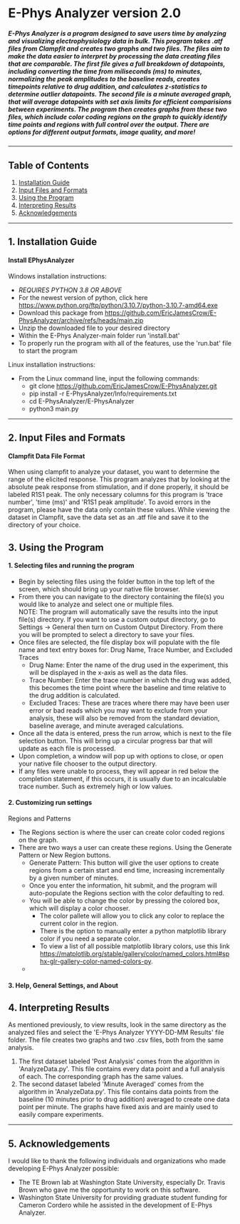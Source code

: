 # E-Phys Analyzer version 2.0
##### E-Phys Analyzer is a program designed to save users time by analyzing and visualizing electrophysiology data in bulk. This program takes .atf files from Clampfit and creates two graphs and two files. The files aim to make the data easier to interpret by processing the data creating files that are comparable. The first file gives a full breakdown of datapoints, including converting the time from miliseconds (ms) to minutes, normalizing the peak amplitudes to the baseline reads, creates timepoints relative to drug addition, and calculates z-statistics to determine outlier datapoints. The second file is a minute averaged graph, that will average datapoints with set axis limits for efficient comparisions between experiments. The program then creates graphs from these two files, which include color coding regions on the graph to quickly identify time points and regions with full control over the output. There are options for different output formats, image quality, and more!
***
## Table of Contents
1. [Installation Guide](#installation-guide)
2. [Input Files and Formats](#input-files-and-formats)
3. [Using the Program](#using-the-program)
4. [Interpreting Results](#interpreting-results)
5. [Acknowledgements](#acknowledgements)
***
## 1. Installation Guide
#### Install EPhysAnalyzer 
Windows installation instructions:
-	*REQUIRES PYTHON 3.8 OR ABOVE*
-	For the newest version of python, click here https://www.python.org/ftp/python/3.10.7/python-3.10.7-amd64.exe
-	Download this package from https://github.com/EricJamesCrow/E-PhysAnalyzer/archive/refs/heads/main.zip
-	Unzip the downloaded file to your desired directory
-	Within the E-Phys Analyzer-main folder run 'install.bat'
-	To properly run the program with all of the features, use the 'run.bat' file to start the program

Linux installation instructions:
- From the Linux command line, input the following commands:
  - git clone https://github.com/EricJamesCrow/E-PhysAnalyzer.git
  - pip install -r E-PhysAnalyzer/Info/requirements.txt
  - cd E-PhysAnalyzer/E-PhysAnalyzer
  - python3 main.py

***
## 2. Input Files and Formats
#### Clampfit Data File Format
When using clampfit to analyze your dataset, you want to determine the range of the elicited response. 
This program analyzes that by looking at the absolute peak response from stimulation, and if done properly, it should be labeled R1S1 peak.
The only necessary columns for this program is 'trace number', 'time (ms)' and 'R1S1 peak amplitude'. To avoid errors in the program, please have the data only contain these values.
While viewing the dataset in Clampfit, save the data set as an .atf file and save it to the directory of your choice.
## 3. Using the Program
#### 1. Selecting files and running the program
- Begin by selecting files using the folder button in the top left of the screen, which should bring up your native file browser.
- From there you can navigate to the directory containing the file(s) you would like to analyze and select one or multiple files.  
NOTE: The program will automatically save the results into the input file(s) directory. If you want to use a custom output directory, go to Settings -> General then turn on Custom Output Directory. From there you will be prompted to select a directory to save your files.
- Once files are selected, the file display box will populate with the file name and text entry boxes for: Drug Name, Trace Number, and Excluded Traces
    - Drug Name: Enter the name of the drug used in the experiment, this will be displayed in the x-axis as well as the data files.
    - Trace Number: Enter the trace number in which the drug was added, this becomes the time point where the baseline and time relative to the drug addition is calculated.
    - Excluded Traces: These are traces where there may have been user error or bad reads which you may want to exclude from your analysis, these will also be removed from the standard deviation, baseline average, and minute averaged calculations.
- Once all the data is entered, press the run arrow, which is next to the file selection button. This will bring up a circular progress bar that will update as each file is processed.
- Upon completion, a window will pop up with options to close, or open your native file chooser to the output directory.
- If any files were unable to process, they will appear in red below the completion statement, if this occurs, it is usually due to an incalculable trace number. Such as extremely high or low values.
#### 2. Customizing run settings
Regions and Patterns
- The Regions section is where the user can create color coded regions on the graph.
- There are two ways a user can create these regions. Using the Generate Pattern or New Region buttons.
    - Generate Pattern: This button will give the user options to create regions from a certain start and end time, increasing incrementally by a given number of minutes.
    - Once you enter the information, hit submit, and the program will auto-populate the Regions section with the color defaulting to red.
    - You will be able to change the color by pressing the colored box, which will display a color chooser.
        - The color pallete will allow you to click any color to replace the current color in the region.
        - There is the option to manually enter a python matplotlib library color if you need a separate color.
        - To view a list of all possible matplotlib library colors, use this link https://matplotlib.org/stable/gallery/color/named_colors.html#sphx-glr-gallery-color-named-colors-py.
    - 

<!-- - Within the setup tab lies the parameters and variables that the user can change for running the analysis.
- There are up to 3 user profiles with complete control and 1 profile designed for a single color.
- Defaults for the program are shown in the gray placeholder text.
- Any settings changed in these profiles will be saved automatically and can be reset at anytime using the 'Reset' button in the bottom right.
- The entry boxes under the column labeled 'Time (min)' allows you to type in time ranges that you would like to be associated with the corresponding color in the box directly to the right of it.
NOTE: To view available colors, click on the 'Colors' tab next to the 'Graphs' tab.
The default settings are shown in the placeholder text in gray.
- Beneath that are settings for removing outliers. The program calculates the standard deviation of each data file and assigns each point a 'Z-score'.
The default is to remove outliers that have a z-score of 2.5 or higher.
Users can uncheck the box to remove outliers if they would like to keep all of the data points for their analysis.
Users can also enter different parameters for the z score if they wish to be more or less strict with datapoint filtering.
- Under the 'Axis Limits' drop down menu, the user can select each graph and adjust the axis for each.
The default is to use the negative value of the baseline time entered by the user, along with auto adjustment for the rest.
The program will automatically adjust the axis to include all the values with the least amount of white space.
If you are entering your own values for these, and you wish to have one auto-adjusted, please input 'None'.
Please input the points in the same format shown in the placeholder text.
Ex. If you want the y-axis to go from 25 to 225, in the 'Y-Axis' box type '25, 225'.
- The 'Color Code' selection box will specify whether or not certain points or ranges will be colored accordingly.
If you would not like them colored, uncheck the box and they will default to black.
If you want them a different color, in the 'Profiles' dropdown menu, select 'Single Color' and type in the desired color.
- The 'Graph Quality' drop down menu contains different settings for DPI (dots per inch).
Low has 100 DPI, Medium has 300 DPI, High has 600 DPI, and Ultra has 1000 DPI.
If the user selects 'Custom', an entry box will appear that they can type in the desired DPI.
NOTE: The higher the DPI, the longer the program takes to run, this is the only bottle necking part of the program.
- Under the 'Display Baseline' check box, the user can decide whether or not to have a dashed line showing the baseline on the graph.
Underneath there is an entry box to type in the color of the baseline dashed line.
NOTE: To view available colors, click on the 'Colors' tab next to the 'Graphs' tab.
- Lastly, under the 'Baseline time (min)' there is a box for the user to specify what their baseline value is for the analysis.
The baseline will be used to calculate what the peak averages are before adding the drug to find relative increases or decreases in signal.
The default is 10, but if you would like to change it, type an integer into the box.
- Again, the 'Reset' button in the bottom right will reset EVERYTHING for this profile only. It will not affect any other profiles.
If you have further questions, please reach out to us and send us a screenshot of your parameters along with your data set and we can help you troubleshoot from there. -->
#### 3. Help, General Settings, and About 

## 4. Interpreting Results
As mentioned previously, to view results, look in the same directory as the analyzed files and select the 'E-Phys Analyzer YYYY-DD-MM Results' file folder.
The file creates two graphs and two .csv files, both from the same analysis.
1. The first dataset labeled 'Post Analysis' comes from the algorithm in 'AnalyzeData.py'. This file contains every data point and a full analysis of each. The corresponding graph has the same values.
2. The second dataset labeled 'Minute Averaged' comes from the algorithm in 'AnalyzeData.py'. This file contains data points from the baseline (10 minutes prior to drug addition) averaged to create one data point per minute. The graphs have fixed axis and are mainly used to easily compare experiments.
***
## 5. Acknowledgements
I would like to thank the following individuals and organizations who made developing E-Phys Analyzer possible:  
- The TE Brown lab at Washington State University, especially Dr. Travis Brown who gave me the opportunity to work on this software.
- Washington State University for providing graduate student funding for Cameron Cordero while he assisted in the development of E-Phys Analyzer.
